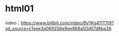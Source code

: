 # html01
video：https://www.bilibili.com/video/BV1Kg411T7t9?vd_source=c1eee3a069258e9ee868a50d07d8ba36
